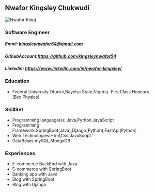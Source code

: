 <!-- ### YOU ARE WELCOME TO KINGSLEY NWAFOR's HUB

![Kingsley Nwafor](https://res.cloudinary.com/dje0eeous/image/upload/v1635425119/King_dbr9nt.jpg)


**kingsleynwafor54/kingsleynwafor54** is a ✨ _special_ ✨ repository because its `README.md` (this file) appears on your GitHub profile.

Here are some ideas to get you started:

- 🔭 I’m currently working on ...
- 🌱 I’m currently learning ...
- 👯 I’m looking to collaborate on ...
- 🤔 I’m looking for help with ...
- 💬 Ask me about ...
- 📫 How to reach me: ...
- 😄 Pronouns: ...
- ⚡ Fun fact: ... -->


## Nwafor Kingsley Chukwudi
![Nwafor King](https://res.cloudinary.com/dje0eeous/image/upload/v1635425119/King_dbr9nt.jpg))&nbsp;&nbsp;&nbsp;&nbsp;
### Software Engineer
##### Email: kingsleynwafor54@gmail.com
##### GithubAccount:https://github.com/kingsleynwafor54
##### Linkedin: https://www.linkedin.com/in/nwafor-kingsley/
 ### Education
- Federal University Otuoke,Bayelsa State,Nigeria- FirstClass Honours (Bsc Physics)
### SkillSet
- Programming language(s): Java,Python,JavaScript
- Programming Framework:SpringBoot(Java),Django(Python),FastApi(Python)
- Web Technologies:Html,Css,JavaScript
- DataBases:mySQL,MongoDB
### Experiences
- E-commerce BackEnd with Java
- E-commerce with SpringBoot
- Banking app with Java
- Blog with SpringBoot
- Blog with Django





